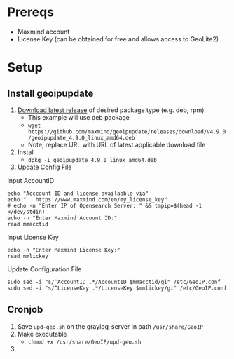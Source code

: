 # Prereqs

* Maxmind account
* License Key (can be obtained for free and allows access to GeoLite2)

# Setup

## Install geoipupdate

1. [Download latest release](https://github.com/maxmind/geoipupdate/releases) of desired package type (e.g. deb, rpm)
    * This example will use deb package
    * `wget https://github.com/maxmind/geoipupdate/releases/download/v4.9.0/geoipupdate_4.9.0_linux_amd64.deb` 
    * Note, replace URL with URL of latest applicable download file
2. Install
    * `dpkg -i geoipupdate_4.9.0_linux_amd64.deb`
3. Update Config File

Input AccountID

```
echo "Acccount ID and license availaable via"
echo "   https://www.maxmind.com/en/my_license_key"
# echo -n "Enter IP of Opensearch Server: " && tmpip=$(head -1 </dev/stdin)
echo -n "Enter Maxmind Account ID:"
read mmacctid

```

Input License Key
```
echo -n "Enter Maxmind License Key:"
read mmlickey
```

Update Configuration File
```
sudo sed -i "s/^AccountID .*/AccountID $mmacctid/gi" /etc/GeoIP.conf
sudo sed -i "s/^LicenseKey .*/LicenseKey $mmlickey/gi" /etc/GeoIP.conf

```

## Cronjob

1. Save `upd-geo.sh` on the graylog-server in path `/usr/share/GeoIP`
2. Make executable
    * `chmod +x /usr/share/GeoIP/upd-geo.sh`
3. 